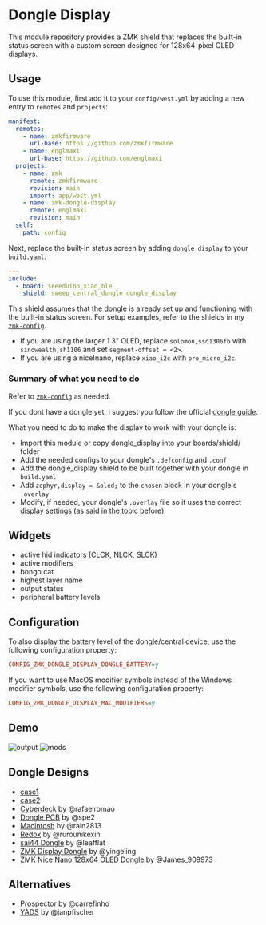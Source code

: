 # Dongle Display

This module repository provides a ZMK shield that replaces the built-in status screen with a custom screen designed for 128x64-pixel OLED displays.

## Usage

To use this module, first add it to your `config/west.yml` by adding a new entry to `remotes` and `projects`:

```yaml west.yml
manifest:
  remotes:
    - name: zmkfirmware
      url-base: https://github.com/zmkfirmware
    - name: englmaxi
      url-base: https://github.com/englmaxi
  projects:
    - name: zmk
      remote: zmkfirmware
      revision: main
      import: app/west.yml
    - name: zmk-dongle-display
      remote: englmaxi
      revision: main
  self:
    path: config
```

Next, replace the built-in status screen by adding `dongle_display` to your `build.yaml`:

```yaml build.yaml
---
include:
  - board: seeeduino_xiao_ble
    shield: sweep_central_dongle dongle_display
```

This shield assumes that the [dongle](https://zmk.dev/docs/development/hardware-integration/dongle) is already set up and functioning with the built-in status screen.
For setup examples, refer to the shields in my [`zmk-config`](https://github.com/englmaxi/zmk-config/tree/master/boards/shields).
- If you are using the larger 1.3" OLED, replace `solomon,ssd1306fb` with `sinowealth,sh1106` and set `segment-offset = <2>`.
- If you are using a nice!nano, replace `xiao_i2c` with `pro_micro_i2c`.

### Summary of what you need to do

Refer to [`zmk-config`](https://github.com/englmaxi/zmk-config/tree/master/boards/shields) as needed.

If you dont have a dongle yet, I suggest you follow the official [dongle guide](https://zmk.dev/docs/development/hardware-integration/dongle).

What you need to do to make the display to work with your dongle is:

- Import this module or copy dongle_display into your boards/shield/ folder
- Add the needed configs to your dongle's `.defconfig` and `.conf`
- Add the dongle_display shield to be built together with your dongle in `build.yaml`
- Add `zephyr,display = &oled;` to the `chosen` block in your dongle's `.overlay`
- Modify, if needed, your dongle's `.overlay` file so it uses the correct display settings (as said in the topic before)

## Widgets
- active hid indicators (CLCK, NLCK, SLCK)
- active modifiers
- bongo cat
- highest layer name
- output status
- peripheral battery levels

## Configuration

To also display the battery level of the dongle/central device, use the following configuration property:

```ini
CONFIG_ZMK_DONGLE_DISPLAY_DONGLE_BATTERY=y
```

If you want to use MacOS modifier symbols instead of the Windows modifier symbols, use the following configuration property:

```ini
CONFIG_ZMK_DONGLE_DISPLAY_MAC_MODIFIERS=y
```

## Demo
![output](https://github.com/englmaxi/zmk-config/assets/43675074/8d268f23-1a4f-44c3-817e-c36dc96a1f8b)
![mods](https://github.com/englmaxi/zmk-config/assets/43675074/af9ec3f5-8f61-4629-abed-14ba0047f0bd)

## Dongle Designs
- [case1](/cases)
- [case2](/cases)
- [Cyberdeck](https://github.com/rafaelromao/keyboards/tree/main/stls/Dongle) by @rafaelromao
- [Dongle PCB](https://github.com/spe2/zmk_dongle_hardware) by @spe2
- [Macintosh](https://makerworld.com/en/models/403660) by @rain2813
- [Redox](https://makerworld.com/en/models/242951) by @rurounikexin
- [sai44 Dongle](https://github.com/leafflat/sai44/tree/main/STL/Dongle) by @leafflat
- [ZMK Display Dongle](https://makerworld.com/en/models/496738) by @yingeling
- [ZMK Nice Nano 128x64 OLED Dongle](https://www.printables.com/model/1207682-zmk-nice-nano-128x64-oled-dongle) by @James_909973


## Alternatives
- [Prospector](https://github.com/carrefinho/prospector) by @carrefinho
- [YADS](https://github.com/janpfischer/zmk-dongle-screen) by @janpfischer
